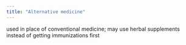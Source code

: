 ```yaml
---
title: "Alternative medicine"
---
```

used in place of conventional medicine; may use herbal supplements instead of getting immunizations first

